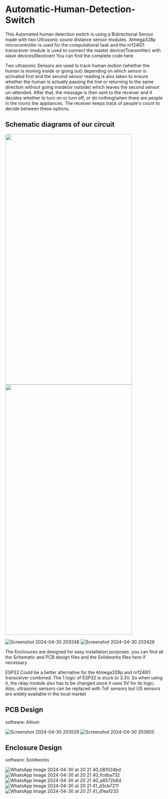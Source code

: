 # Automatic-Human-Detection-Switch

This Automated human detection switch is using a Bidirectional Sensor made with two Ultrasonic sound distance sensor modules.
Atmega328p microcontroller is used for the computational task and the nrf24l01 transceiver module is used to connect the master device(Transmitter) with slave devices(Receiver)
You can find the complete code here

Two ultrasonic Sensors are used to track human motion (whether the human is moving inside or going out) depending on which sensor is activated first and the second sensor reading is also taken to ensure whether the human is actually passing the line or returning to the same direction without going inside(or outside) which leaves the second sensor un-attended. After that, the message is then sent to the receiver and it decides whether to turn on or turn off, or do nothing(when there are people in the room) the appliances. The receiver keeps track of people's count to decide between these options.

## Schematic diagrams of our circuit
<img src="https://github.com/Abithan07/Automatic-Human-Detection-Switch/assets/145646334/42dcd8a7-2585-4d2f-8df7-a5d31eacd20e" width="400" height="790">
<img src="https://github.com/Abithan07/Automatic-Human-Detection-Switch/assets/145646334/1d8818c3-9338-4c11-9abd-91c08789ae52" width="400" height="790">

![Screenshot 2024-04-30 203248](https://github.com/Abithan07/Automatic-Human-Detection-Switch/assets/145646334/42dcd8a7-2585-4d2f-8df7-a5d31eacd20e)
![Screenshot 2024-04-30 203426](https://github.com/Abithan07/Automatic-Human-Detection-Switch/assets/145646334/1d8818c3-9338-4c11-9abd-91c08789ae52)

The Enclosures are designed for easy installation purposes. you can find all the Schematic and PCB design files and the Solidworks files here if necessary


ESP32 Could be a better alternative for the Atmega328p and nrf24l01 transceiver combined. The 1 logic of ESP32 is stuck to 3.3V. So when using it, the relay module also has to be changed since it uses 5V for its logic. Also, ultrasonic sensors can be replaced with ToF sensors but US sensors are widely available in the local market

## PCB Design
software: Altium

![Screenshot 2024-04-30 203529](https://github.com/user-attachments/assets/bd7770e3-f03f-4809-9bed-bac45d3539aa)
![Screenshot 2024-04-30 203605](https://github.com/user-attachments/assets/a5e3894b-787b-4157-8813-9ad76a10bcfa)

## Enclosure Design
software: Solidworks

![WhatsApp Image 2024-04-30 at 20 21 40_081024bd](https://github.com/user-attachments/assets/6ed90a2e-e19c-4afd-bdb0-e2552f388957)
![WhatsApp Image 2024-04-30 at 20 21 40_fcdba732](https://github.com/user-attachments/assets/f6e1bc89-7a36-4ed3-ab20-0c2716384ed5)
![WhatsApp Image 2024-04-30 at 20 21 40_a6572b6d](https://github.com/user-attachments/assets/f3cc29a4-1947-4a2e-8094-44e84bf998b7)
![WhatsApp Image 2024-04-30 at 20 21 41_d3cb7211](https://github.com/user-attachments/assets/6d910265-8d68-4cd4-8377-69e971552d7b)
![WhatsApp Image 2024-04-30 at 20 21 41_d1ea1233](https://github.com/user-attachments/assets/716aa21e-cf50-43c7-9b47-4506dec14656)
